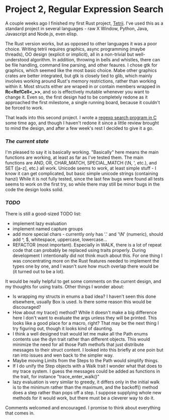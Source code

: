 # Project 2, Regular Expression Search

A couple weeks ago I finished my first Rust project, [Tetrii](https://github.com/russellyoung/tetrii). I've used this as a standard project in several languages - raw X Window, Python, Java, Javascript and Node.js, even elisp. 

The Rust version works, but as opposed to other languages it was a poor choice. Writing tetrii requires graphics, async programming (maybe threads), OO design (explicit or implicit), all in a non-trivial but well-understood algorithm. In addition, throwing in bells and whistles, there can be file handling, command line parsing, and other feaures. I chose gtk for graphics, which seemed like the most basic choice. Mabe other graphics crates are better integrated, but gtk is closely tied to glib, which mainly involves working around Rust's memory restrictions, rather than working within it. Most structs either are wraped in or contain members wrapped in **Rc<RefCell<_>>**, and so is effectively mutable whenever you want to change it. Even so, the first design had to be completely redone as it approached the first milestone, a single running board, because it couldn't be forced to work.

That leads into this second project. I wrote a [regexp search program in C](https://young-0.com/regexp) some time ago, and though I haven't redone it since a little review brought to mind the design, and after a few week's rest I decided to give it a go.

### _The current state_

I'm pleased to say it is basically working. "Basically" here means the main functions are working, at least as far as I've tested them. The main functions are AND, OR, CHAR_MATCH, SPECIAL_MATCH (\N, ', etc.), and SET ([a-z], etc.) all work. Unicode seems to work, at least simple stuff - I know it can get complicated, but basic simple unicode strings (containing hanzi) While it is not fully tested, since the last few bugs were found all tests seems to work on the first try, so while there may still be minor bugs in the code the design looks solid.

### _TODO_

There is still a good-sized TODO list:

- implement lazy evaluation
- implement named capture groups
- add more special chars - currently only has '.' and '\N' (numeric), should add ^, $, whitespace, uppercase, lowercase...
- REFACTOR (most important). Especially in WALK, there is a lot of repeat code that can probably be replaced using traits properly. During development I intentionally did not think much about this. For one thing I was concentrating more on the Rust features needed to implement the types one by one, and I wasn't sure how much overlap there would be (it turned out to be a lot).

It would be really helpful to get some comments on the current design, and my thoughts for using traits. Other things I wonder about:

- Is wrapping my structs in enums a bad idea? I haven't seen this done elsewhere, usually Box is used. Is there some reason this would be discouraged?
- How about my trace() method? While it doesn't make a big difference here I don't want to evaluate the args unless they will be printed. This looks like a good place for a macro, right? That may be the next thing I try figuring out, though it looks kind of daunting.
- I think a well designed trait would let me make all the Path enums contents use the dyn trait rather than different objects. This would minimize the need for all those Path methofs that just distribute messages to their struct content. I looked into this briefly at one poin but ran into issues and wen back to the simpler way.
- Maybe moving Limits from the Steps to the Path would simplify things.
- If I do unify the Step objects with a Walk trait I wonder what that does to my trace system. I guess the messages could be added as functions in the trait, for instance "trace_enter_walk()"
- lazy evaluation is very similar to greedy, it differs only in the initial walk is to the minimum rather than the maximum, and the backoff() method does a step rather than pops off a step. I suppose supplying whole new methods for it would work, but there must be a cleverer way to do it.

Comments welcomed and encouraged. I promise to think about everything that comes in.
